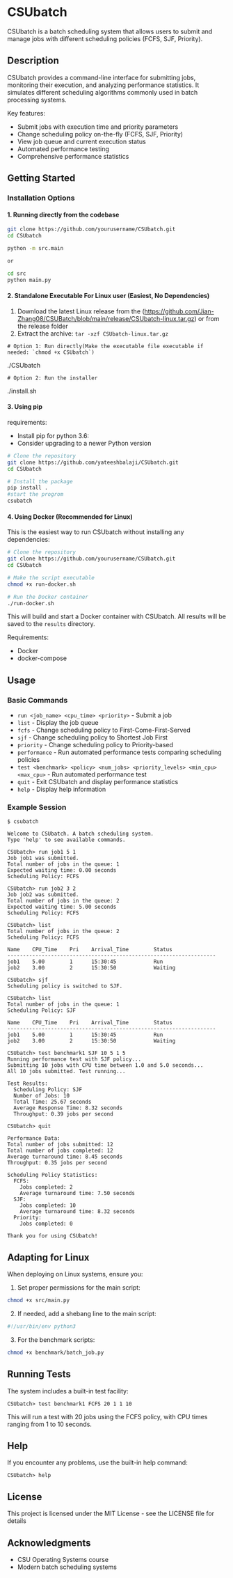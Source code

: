 # CSUbatch

CSUbatch is a batch scheduling system that allows users to submit and manage jobs with different scheduling policies (FCFS, SJF, Priority).

## Description

CSUbatch provides a command-line interface for submitting jobs, monitoring their execution, and analyzing performance statistics. It simulates different scheduling algorithms commonly used in batch processing systems.

Key features:
* Submit jobs with execution time and priority parameters
* Change scheduling policy on-the-fly (FCFS, SJF, Priority)
* View job queue and current execution status
* Automated performance testing
* Comprehensive performance statistics

## Getting Started

### Installation Options

#### 1. Running directly from the codebase

```bash
git clone https://github.com/yourusername/CSUbatch.git
cd CSUbatch

python -m src.main 

or

cd src
python main.py
```

#### 2. Standalone Executable For Linux user (Easiest, No Dependencies)
  1. Download the latest Linux release from the (https://github.com/Jian-Zhang08/CSUBatch/blob/main/release/CSUbatch-linux.tar.gz) or from the release folder 
  2. Extract the archive: `tar -xzf CSUbatch-linux.tar.gz`
   
   
    # Option 1: Run directly(Make the executable file executable if needed: `chmod +x CSUbatch`)
   ./CSUbatch

    # Option 2: Run the installer
   ./install.sh

#### 3. Using pip

requirements: 
- Install pip for python 3.6: 
- Consider upgrading to a newer Python version

```bash
# Clone the repository
git clone https://github.com/yateeshbalaji/CSUbatch.git
cd CSUbatch

# Install the package
pip install .
#start the progrom
csubatch
```

#### 4. Using Docker (Recommended for Linux)

This is the easiest way to run CSUbatch without installing any dependencies:

```bash
# Clone the repository
git clone https://github.com/yourusername/CSUbatch.git
cd CSUbatch

# Make the script executable
chmod +x run-docker.sh

# Run the Docker container
./run-docker.sh
```


This will build and start a Docker container with CSUbatch. All results will be saved to the `results` directory.

Requirements:
- Docker
- docker-compose


## Usage

### Basic Commands

* `run <job_name> <cpu_time> <priority>` - Submit a job
* `list` - Display the job queue
* `fcfs` - Change scheduling policy to First-Come-First-Served
* `sjf` - Change scheduling policy to Shortest Job First
* `priority` - Change scheduling policy to Priority-based
* `performance` - Run automated performance tests comparing scheduling policies
* `test <benchmark> <policy> <num_jobs> <priority_levels> <min_cpu> <max_cpu>` - Run automated performance test
* `quit` - Exit CSUbatch and display performance statistics
* `help` - Display help information

### Example Session

```
$ csubatch

Welcome to CSUbatch. A batch scheduling system.
Type 'help' to see available commands.

CSUbatch> run job1 5 1
Job job1 was submitted.
Total number of jobs in the queue: 1
Expected waiting time: 0.00 seconds
Scheduling Policy: FCFS

CSUbatch> run job2 3 2
Job job2 was submitted.
Total number of jobs in the queue: 2
Expected waiting time: 5.00 seconds
Scheduling Policy: FCFS

CSUbatch> list
Total number of jobs in the queue: 2
Scheduling Policy: FCFS

Name    CPU_Time    Pri    Arrival_Time        Status
-------------------------------------------------------------------
job1    5.00        1      15:30:45            Run
job2    3.00        2      15:30:50            Waiting

CSUbatch> sjf
Scheduling policy is switched to SJF.

CSUbatch> list
Total number of jobs in the queue: 1
Scheduling Policy: SJF

Name    CPU_Time    Pri    Arrival_Time        Status
-------------------------------------------------------------------
job1    5.00        1      15:30:45            Run
job2    3.00        2      15:30:50            Waiting

CSUbatch> test benchmark1 SJF 10 5 1 5
Running performance test with SJF policy...
Submitting 10 jobs with CPU time between 1.0 and 5.0 seconds...
All 10 jobs submitted. Test running...

Test Results:
  Scheduling Policy: SJF
  Number of Jobs: 10
  Total Time: 25.67 seconds
  Average Response Time: 8.32 seconds
  Throughput: 0.39 jobs per second

CSUbatch> quit

Performance Data:
Total number of jobs submitted: 12
Total number of jobs completed: 12
Average turnaround time: 8.45 seconds
Throughput: 0.35 jobs per second

Scheduling Policy Statistics:
  FCFS:
    Jobs completed: 2
    Average turnaround time: 7.50 seconds
  SJF:
    Jobs completed: 10
    Average turnaround time: 8.32 seconds
  Priority:
    Jobs completed: 0

Thank you for using CSUbatch!
```

## Adapting for Linux

When deploying on Linux systems, ensure you:

1. Set proper permissions for the main script:
```bash
chmod +x src/main.py
```

2. If needed, add a shebang line to the main script:
```python
#!/usr/bin/env python3
```

3. For the benchmark scripts:
```bash
chmod +x benchmark/batch_job.py
```

## Running Tests

The system includes a built-in test facility:

```
CSUbatch> test benchmark1 FCFS 20 1 1 10
```

This will run a test with 20 jobs using the FCFS policy, with CPU times ranging from 1 to 10 seconds.

## Help

If you encounter any problems, use the built-in help command:
```
CSUbatch> help
```

## License

This project is licensed under the MIT License - see the LICENSE file for details

## Acknowledgments

* CSU Operating Systems course
* Modern batch scheduling systems 